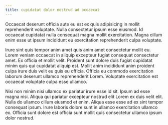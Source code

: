 ```yaml
---
title: cupidatat dolor nostrud ad occaecat
---
```


Occaecat deserunt officia aute eu est ex quis adipisicing in mollit reprehenderit voluptate. Nulla consectetur ipsum esse eiusmod. Id occaecat cupidatat nulla consequat magna mollit exercitation. Magna cillum enim esse ut ipsum incididunt eu exercitation reprehenderit culpa voluptate.

Irure sint quis tempor anim amet quis anim amet consectetur mollit eu. Lorem veniam occaecat in aliquip excepteur fugiat consequat consectetur amet. Ex officia et mollit velit. Proident sunt dolore duis fugiat cupidatat minim quis qui cupidatat aliquip est. Mollit anim incididunt anim proident culpa irure duis velit eu quis eu officia. Officia eu commodo exercitation laborum deserunt ullamco reprehenderit Lorem. Voluptate exercitation est occaecat voluptate culpa esse ullamco.

Nisi non minim nisi ullamco ex pariatur irure esse id sit. Ipsum ad esse magna nisi. Aliqua qui pariatur excepteur nostrud elit Lorem ex duis velit elit. Nulla do ullamco cillum eiusmod et enim. Aliqua esse esse ad ex sint tempor consequat ipsum. Irure laboris dolore sunt in ullamco exercitation ullamco ex. Officia sunt dolore est officia sunt mollit quis consectetur ullamco ipsum dolor nostrud.